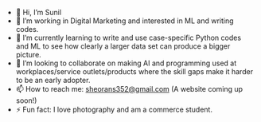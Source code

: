 - 👋 Hi, I’m Sunil
- 👀 I’m working in Digital Marketing and interested in ML and writing codes. 
- 🌱 I’m currently learning to write and use case-specific Python codes and ML to see how clearly a larger data set can produce a bigger picture. 
- 💞️ I’m looking to collaborate on making AI and programming used at workplaces/service outlets/products where the skill gaps make it harder to be an early adopter. 
- 📫 How to reach me: sheorans352@gmail.com (A website coming up soon!)
- ⚡ Fun fact: I love photography and am a commerce student. 


